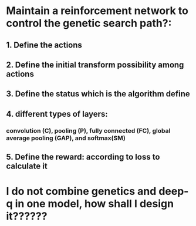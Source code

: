 # Maintain a reinforcement network to control the genetic search path?:
## 1. Define the actions
## 2. Define the initial transform possibility among actions
## 3. Define the status which is the algorithm define
## 4. different types of layers:
### convolution (C), pooling (P), fully connected (FC), global average pooling (GAP), and softmax(SM)
## 5. Define the reward: according to loss to calculate it

# I do not combine genetics and deep-q in one model, how shall I design it??????